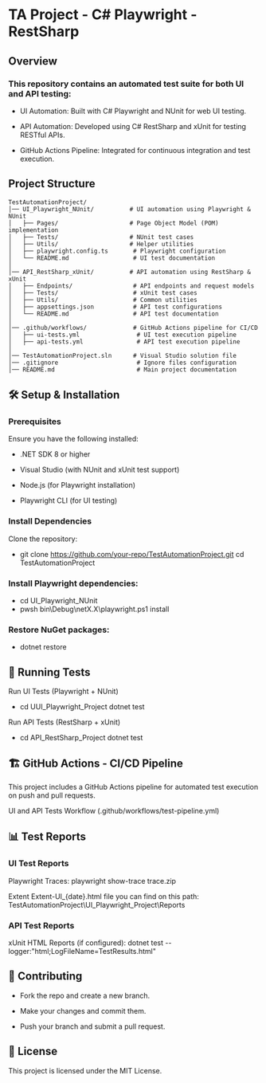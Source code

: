 # TA Project - C# Playwright - RestSharp

## Overview

### This repository contains an automated test suite for both UI and API testing:

- UI Automation: Built with C# Playwright and NUnit for web UI testing.

- API Automation: Developed using C# RestSharp and xUnit for testing RESTful APIs.

- GitHub Actions Pipeline: Integrated for continuous integration and test execution.

## Project Structure

```
TestAutomationProject/
│── UI_Playwright_NUnit/          # UI automation using Playwright & NUnit
│   ├── Pages/                    # Page Object Model (POM) implementation
│   ├── Tests/                    # NUnit test cases
│   ├── Utils/                    # Helper utilities
│   ├── playwright.config.ts       # Playwright configuration
│   └── README.md                  # UI test documentation
│
│── API_RestSharp_xUnit/          # API automation using RestSharp & xUnit
│   ├── Endpoints/                 # API endpoints and request models
│   ├── Tests/                     # xUnit test cases
│   ├── Utils/                     # Common utilities
│   ├── appsettings.json           # API test configurations
│   └── README.md                  # API test documentation
│
│── .github/workflows/             # GitHub Actions pipeline for CI/CD
│   ├── ui-tests.yml                # UI test execution pipeline
│   ├── api-tests.yml               # API test execution pipeline
│
│── TestAutomationProject.sln      # Visual Studio solution file
│── .gitignore                      # Ignore files configuration
│── README.md                       # Main project documentation
```

## 🛠️ Setup & Installation

### Prerequisites

Ensure you have the following installed:

- .NET SDK 8 or higher

- Visual Studio (with NUnit and xUnit test support)

- Node.js (for Playwright installation)

- Playwright CLI (for UI testing)

### Install Dependencies

Clone the repository:

- git clone https://github.com/your-repo/TestAutomationProject.git
cd TestAutomationProject

### Install Playwright dependencies:

- cd UI_Playwright_NUnit
- pwsh bin\Debug\netX.X\playwright.ps1 install

### Restore NuGet packages:

- dotnet restore

## 🚀 Running Tests

Run UI Tests (Playwright + NUnit)

- cd UUI_Playwright_Project
 dotnet test

Run API Tests (RestSharp + xUnit)

- cd API_RestSharp_Project
 dotnet test

## 🏗️ GitHub Actions - CI/CD Pipeline

This project includes a GitHub Actions pipeline for automated test execution on push and pull requests.

UI and API Tests Workflow (.github/workflows/test-pipeline.yml)

## 📊 Test Reports

### UI Test Reports

Playwright Traces: playwright show-trace trace.zip

Extent Extent-UI_{date}.html file you can find on this path: TestAutomationProject\UI_Playwright_Project\Reports

### API Test Reports

xUnit HTML Reports (if configured): dotnet test --logger:"html;LogFileName=TestResults.html"

## 🔧 Contributing

- Fork the repo and create a new branch.

- Make your changes and commit them.

- Push your branch and submit a pull request.

## 📜 License

This project is licensed under the MIT License.
